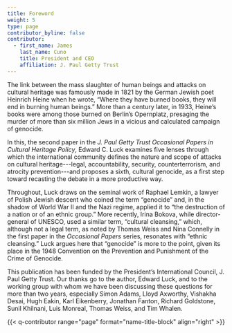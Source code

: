 ```yaml
---
title: Foreword
weight: 5
type: page
contributor_byline: false
contributor:
  - first_name: James
    last_name: Cuno
    title: President and CEO
    affiliation: J. Paul Getty Trust
---
```


The link between the mass slaughter of human beings and attacks on cultural heritage was famously made in 1821 by the German Jewish poet Heinrich Heine when he wrote, “Where they have burned books, they will end in burning human beings.” More than a century later, in 1933, Heine’s books were among those burned on Berlin’s Opernplatz, presaging the murder of more than six million Jews in a vicious and calculated campaign of genocide.

In this, the second paper in the *J. Paul Getty Trust Occasional Papers in Cultural Heritage Policy*, Edward C. Luck examines five lenses through which the international community defines the nature and scope of attacks on cultural heritage---legal, accountability, security, counterterrorism, and atrocity prevention---and proposes a sixth, cultural genocide, as a first step toward recasting the debate in a more productive way.

Throughout, Luck draws on the seminal work of Raphael Lemkin, a lawyer of Polish Jewish descent who coined the term “genocide” and, in the shadow of World War II and the Nazi regime, applied it to “the destruction of a nation or of an ethnic group.” More recently, Irina Bokova, while director-general of UNESCO, used a similar term, “cultural cleansing,” which, although not a legal term, as noted by Thomas Weiss and Nina Connelly in the first paper in the *Occasional Papers* series, resonates with “ethnic cleansing.” Luck argues here that “genocide” is more to the point, given its place in the 1948 Convention on the Prevention and Punishment of the Crime of Genocide.

This publication has been funded by the President’s International Council, J. Paul Getty Trust. Our thanks go to the author, Edward Luck, and to the working group with whom we have been discussing these questions for more than two years, especially Simon Adams, Lloyd Axworthy, Vishakha Desai, Hugh Eakin, Karl Eikenberry, Jonathan Fanton, Richard Goldstone, Sunil Khilnani, Luis Monreal, Thomas Weiss, and Tim Whalen.



{{< q-contributor range="page" format="name-title-block" align="right" >}}
